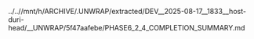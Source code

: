 ../..//mnt/h/ARCHIVE/.UNWRAP/extracted/DEV__2025-08-17__1833__host-duri-head/__UNWRAP/5f47aafebe/PHASE6_2_4_COMPLETION_SUMMARY.md